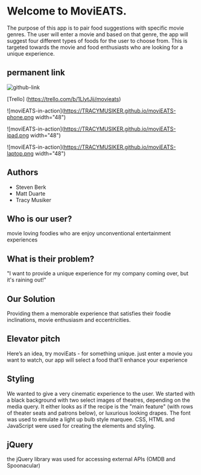 # Welcome to MoviEATS.

The purpose of this app is to pair food suggestions with specific movie genres. The user will enter a movie and based on that genre, the app will suggest four different types of foods for the user to choose from. This is targeted towards the movie and food enthusiasts who are looking for a unique experience. 

## permanent link
![github-link](https://TRACYMUSIKER.github.io)

[Trello]
(https://trello.com/b/1LlytJij/movieats)

![moviEATS-in-action](https://TRACYMUSIKER.github.io/moviEATS-phone.png width="48")

![moviEATS-in-action](https://TRACYMUSIKER.github.io/moviEATS-ipad.png width="48")

![moviEATS-in-action](https://TRACYMUSIKER.github.io/moviEATS-laptop.png width="48")


## Authors
* Steven Berk
* Matt Duarte
* Tracy Musiker

## Who is our user?
movie loving foodies who are enjoy unconventional entertainment experiences

## What is their problem?
"I want to provide a unique experience for my company coming over, but it's raining out!"

## Our Solution
Providing them a memorable experience that satisfies their foodie inclinations, movie enthusiasm and eccentricities.

## Elevator pitch 
Here’s an idea, try moviEats - for something unique. just enter a movie you want to watch, our app will select a food that’ll enhance your experience

## Styling
We wanted to give a very cinematic experience to the user. We started with a black background with two select images of theatres, depending on the media query. It either looks as if the recipe is the "main feature" (with rows of theater seats and patrons below), or luxurious looking drapes. The font was used to emulate a light up bulb style marquee. CSS, HTML and JavaScript were used for creating the elements and styling.

## jQuery
the jQuery library was used for accessing external APIs (OMDB and Spoonacular)

